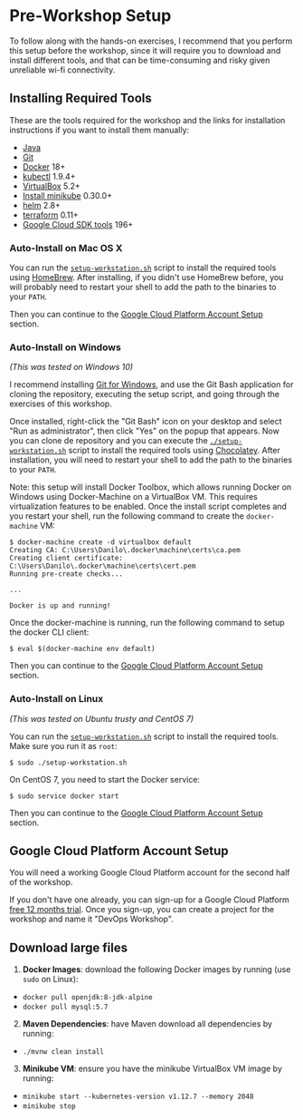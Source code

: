 # Pre-Workshop Setup

To follow along with the hands-on exercises, I recommend that you perform this
setup before the workshop, since it will require you to download and install
different tools, and that can be time-consuming and risky given unreliable wi-fi
connectivity.

## Installing Required Tools

These are the tools required for the workshop and the links for installation
instructions if you want to install them manually:

* [Java](https://java.com/en/download/)
* [Git](https://git-scm.com/book/en/v2/Getting-Started-Installing-Git)
* [Docker](https://docs.docker.com/install/) 18+
* [kubectl](https://kubernetes.io/docs/tasks/tools/install-kubectl/) 1.9.4+
* [VirtualBox](https://www.virtualbox.org/wiki/Downloads) 5.2+
* [Install minikube](https://kubernetes.io/docs/tasks/tools/install-minikube/)
0.30.0+
* [helm](https://github.com/kubernetes/helm/blob/master/docs/install.md) 2.8+
* [terraform](https://www.terraform.io/intro/getting-started/install.html) 0.11+
* [Google Cloud SDK tools](https://cloud.google.com/sdk/downloads) 196+

### Auto-Install on Mac OS X

You can run the [`setup-workstation.sh`](./setup-workstation.sh) script to
install the required tools using [HomeBrew](https://brew.sh/). After installing,
if you didn't use HomeBrew before, you will probably need to restart your
shell to add the path to the binaries to your `PATH`.

Then you can continue to the
[Google Cloud Platform Account Setup](#google-cloud-platform-account-setup)
section.

### Auto-Install on Windows

*(This was tested on Windows 10)*

I recommend installing [Git for Windows](https://gitforwindows.org), and use the
Git Bash application for cloning the repository, executing the setup script, and
going through the exercises of this workshop.

Once installed, right-click the "Git Bash" icon on your desktop and select
"Run as administrator", then click "Yes" on the popup that appears. Now you can
clone de repository and you can execute the
[`./setup-workstation.sh`](./setup-workstation.sh) script to install the
required tools using [Chocolatey](https://chocolatey.org). After installation,
you will need to restart your shell to add the path to the binaries to your
`PATH`.

Note: this setup will install Docker Toolbox, which allows running Docker on
Windows using Docker-Machine on a VirtualBox VM. This requires virtualization
features to be enabled. Once the install script completes and you restart your
shell, run the following command to create the `docker-machine` VM:

```shell
$ docker-machine create -d virtualbox default
Creating CA: C:\Users\Danilo\.docker\machine\certs\ca.pem
Creating client certificate: C:\Users\Danilo\.docker\machine\certs\cert.pem
Running pre-create checks...

...

Docker is up and running!
```

Once the docker-machine is running, run the following command to setup the
docker CLI client:

```shell
$ eval $(docker-machine env default)
```

Then you can continue to the
[Google Cloud Platform Account Setup](#google-cloud-platform-account-setup)
section.

### Auto-Install on Linux

*(This was tested on Ubuntu trusty and CentOS 7)*

You can run the [`setup-workstation.sh`](./setup-workstation.sh) script to
install the required tools. Make sure you run it as `root`:

```shell
$ sudo ./setup-workstation.sh
```

On CentOS 7, you need to start the Docker service:

```shell
$ sudo service docker start
```

Then you can continue to the
[Google Cloud Platform Account Setup](#google-cloud-platform-account-setup)
section.

## Google Cloud Platform Account Setup

You will need a working Google Cloud Platform account for the second half of the
workshop.

If you don't have one already, you can sign-up for a Google Cloud Platform
[free 12 months trial](https://cloud.google.com/free/). Once you sign-up, you
can create a project for the workshop and name it "DevOps Workshop".

## Download large files

1. **Docker Images**: download the following Docker images by running (use
  `sudo` on Linux):
  * `docker pull openjdk:8-jdk-alpine`
  * `docker pull mysql:5.7`
2. **Maven Dependencies**: have Maven download all dependencies by running:
  * `./mvnw clean install`
3. **Minikube VM**: ensure you have the minikube VirtualBox VM image by running:
  * `minikube start --kubernetes-version v1.12.7 --memory 2048`
  * `minikube stop`
